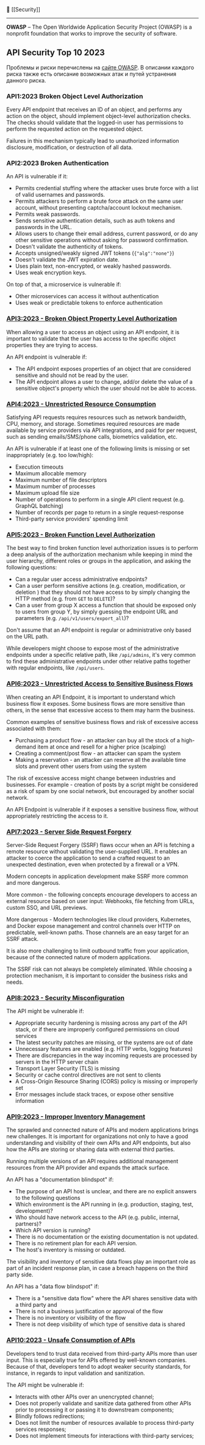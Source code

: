 🔗 [[Security]]

----
**OWASP** – The Open Worldwide Application Security Project (OWASP) is a nonprofit foundation that works to improve the security of software.

## API Security Top 10 2023

Проблемы и риски перечислены на [сайте OWASP](https://owasp.org/www-project-api-security/). В описании каждого риска также есть описание возможных атак и путей устранения данного риска.

### API1:2023 Broken Object Level Authorization

Every API endpoint that receives an ID of an object, and performs any action on the object, should implement object-level authorization checks. The checks should validate that the logged-in user has permissions to perform the requested action on the requested object.

Failures in this mechanism typically lead to unauthorized information disclosure, modification, or destruction of all data.

### API2:2023 Broken Authentication

An API is vulnerable if it:

- Permits credential stuffing where the attacker uses brute force with a list of valid usernames and passwords.
- Permits attackers to perform a brute force attack on the same user account, without presenting captcha/account lockout mechanism.
- Permits weak passwords.
- Sends sensitive authentication details, such as auth tokens and passwords in the URL.
- Allows users to change their email address, current password, or do any other sensitive operations without asking for password confirmation.
- Doesn't validate the authenticity of tokens.
- Accepts unsigned/weakly signed JWT tokens (`{"alg":"none"}`)
- Doesn't validate the JWT expiration date.
- Uses plain text, non-encrypted, or weakly hashed passwords.
- Uses weak encryption keys.

On top of that, a microservice is vulnerable if:

- Other microservices can access it without authentication
- Uses weak or predictable tokens to enforce authentication

### [API3:2023 - Broken Object Property Level Authorization](https://owasp.org/API-Security/editions/2023/en/0xa3-broken-object-property-level-authorization/)

When allowing a user to access an object using an API endpoint, it is important to validate that the user has access to the specific object properties they are trying to access.

An API endpoint is vulnerable if:

- The API endpoint exposes properties of an object that are considered sensitive and should not be read by the user.
- The API endpoint allows a user to change, add/or delete the value of a sensitive object's property which the user should not be able to access.

### [API4:2023 - Unrestricted Resource Consumption](https://owasp.org/API-Security/editions/2023/en/0xa4-unrestricted-resource-consumption/)

Satisfying API requests requires resources such as network bandwidth, CPU, memory, and storage. Sometimes required resources are made available by service providers via API integrations, and paid for per request, such as sending emails/SMS/phone calls, biometrics validation, etc.

An API is vulnerable if at least one of the following limits is missing or set inappropriately (e.g. too low/high):

- Execution timeouts
- Maximum allocable memory
- Maximum number of file descriptors
- Maximum number of processes
- Maximum upload file size
- Number of operations to perform in a single API client request (e.g. GraphQL batching)
- Number of records per page to return in a single request-response
- Third-party service providers' spending limit

### [API5:2023 - Broken Function Level Authorization](https://owasp.org/API-Security/editions/2023/en/0xa5-broken-function-level-authorization/)

The best way to find broken function level authorization issues is to perform a deep analysis of the authorization mechanism while keeping in mind the user hierarchy, different roles or groups in the application, and asking the following questions:

- Can a regular user access administrative endpoints?
- Can a user perform sensitive actions (e.g. creation, modification, or deletion ) that they should not have access to by simply changing the HTTP method (e.g. from `GET` to `DELETE`)?
- Can a user from group X access a function that should be exposed only to users from group Y, by simply guessing the endpoint URL and parameters (e.g. `/api/v1/users/export_all`)?

Don't assume that an API endpoint is regular or administrative only based on the URL path.

While developers might choose to expose most of the administrative endpoints under a specific relative path, like `/api/admins`, it's very common to find these administrative endpoints under other relative paths together with regular endpoints, like `/api/users`.

### [API6:2023 - Unrestricted Access to Sensitive Business Flows](https://owasp.org/API-Security/editions/2023/en/0xa6-unrestricted-access-to-sensitive-business-flows/)

When creating an API Endpoint, it is important to understand which business flow it exposes. Some business flows are more sensitive than others, in the sense that excessive access to them may harm the business.

Common examples of sensitive business flows and risk of excessive access associated with them:

- Purchasing a product flow - an attacker can buy all the stock of a high-demand item at once and resell for a higher price (scalping)
- Creating a comment/post flow - an attacker can spam the system
- Making a reservation - an attacker can reserve all the available time slots and prevent other users from using the system

The risk of excessive access might change between industries and businesses. For example - creation of posts by a script might be considered as a risk of spam by one social network, but encouraged by another social network.

An API Endpoint is vulnerable if it exposes a sensitive business flow, without appropriately restricting the access to it.

### [API7:2023 - Server Side Request Forgery](https://owasp.org/API-Security/editions/2023/en/0xa7-server-side-request-forgery/)

Server-Side Request Forgery (SSRF) flaws occur when an API is fetching a remote resource without validating the user-supplied URL. It enables an attacker to coerce the application to send a crafted request to an unexpected destination, even when protected by a firewall or a VPN.

Modern concepts in application development make SSRF more common and more dangerous.

More common - the following concepts encourage developers to access an external resource based on user input: Webhooks, file fetching from URLs, custom SSO, and URL previews.

More dangerous - Modern technologies like cloud providers, Kubernetes, and Docker expose management and control channels over HTTP on predictable, well-known paths. Those channels are an easy target for an SSRF attack.

It is also more challenging to limit outbound traffic from your application, because of the connected nature of modern applications.

The SSRF risk can not always be completely eliminated. While choosing a protection mechanism, it is important to consider the business risks and needs.

### [API8:2023 - Security Misconfiguration](https://owasp.org/API-Security/editions/2023/en/0xa8-security-misconfiguration/)

The API might be vulnerable if:

- Appropriate security hardening is missing across any part of the API stack, or if there are improperly configured permissions on cloud services
- The latest security patches are missing, or the systems are out of date
- Unnecessary features are enabled (e.g. HTTP verbs, logging features)
- There are discrepancies in the way incoming requests are processed by servers in the HTTP server chain
- Transport Layer Security (TLS) is missing
- Security or cache control directives are not sent to clients
- A Cross-Origin Resource Sharing (CORS) policy is missing or improperly set
- Error messages include stack traces, or expose other sensitive information

### [API9:2023 - Improper Inventory Management](https://owasp.org/API-Security/editions/2023/en/0xa9-improper-inventory-management/)

The sprawled and connected nature of APIs and modern applications brings new challenges. It is important for organizations not only to have a good understanding and visibility of their own APIs and API endpoints, but also how the APIs are storing or sharing data with external third parties.

Running multiple versions of an API requires additional management resources from the API provider and expands the attack surface.

An API has a "documentation blindspot" if:

- The purpose of an API host is unclear, and there are no explicit answers to the following questions
- Which environment is the API running in (e.g. production, staging, test, development)?
- Who should have network access to the API (e.g. public, internal, partners)?
- Which API version is running?
- There is no documentation or the existing documentation is not updated.
- There is no retirement plan for each API version.
- The host's inventory is missing or outdated.

The visibility and inventory of sensitive data flows play an important role as part of an incident response plan, in case a breach happens on the third party side.

An API has a "data flow blindspot" if:

- There is a "sensitive data flow" where the API shares sensitive data with a third party and
- There is not a business justification or approval of the flow
- There is no inventory or visibility of the flow
- There is not deep visibility of which type of sensitive data is shared

### [API10:2023 - Unsafe Consumption of APIs](https://owasp.org/API-Security/editions/2023/en/0xaa-unsafe-consumption-of-apis/)

Developers tend to trust data received from third-party APIs more than user input. This is especially true for APIs offered by well-known companies. Because of that, developers tend to adopt weaker security standards, for instance, in regards to input validation and sanitization.

The API might be vulnerable if:

- Interacts with other APIs over an unencrypted channel;
- Does not properly validate and sanitize data gathered from other APIs prior to processing it or passing it to downstream components;
- Blindly follows redirections;
- Does not limit the number of resources available to process third-party services responses;
- Does not implement timeouts for interactions with third-party services;

